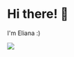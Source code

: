 
# Hi there! 🍰

I'm Eliana :)

<a href="https://github.com/Elianabean">

  <img align="center" src="https://github-readme-streak-stats.herokuapp.com/?user=Elianabean&theme=material-palenight" />

</a>
